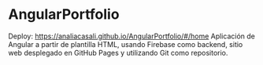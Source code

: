 # AngularPortfolio

Deploy: https://analiacasali.github.io/AngularPortfolio/#/home
Aplicación de Angular a partir de plantilla HTML, usando Firebase como backend, sitio web desplegado   en GitHub Pages y utilizando Git como repositorio.

